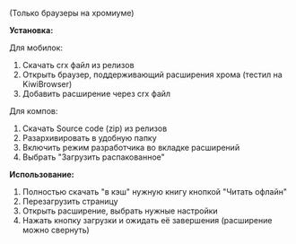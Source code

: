 (Только браузеры на хромиуме)

**Установка:**

Для мобилок:
1. Скачать crx файл из релизов
2. Открыть браузер, поддерживающий расширения хрома (тестил на KiwiBrowser)
3. Добавить расширение через crx файл

Для компов:
1. Скачать Source code (zip) из релизов
2. Разархивировать в удобную папку
3. Включить режим разработчика во вкладке расширений
4. Выбрать "Загрузить распакованное"



**Использование:**

1. Полностью скачать "в кэш" нужную книгу кнопкой "Читать офлайн"
2. Перезагрузить страницу
3. Открыть расширение, выбрать нужные настройки
4. Нажать кнопку загрузки и ожидать её завершения (расширение можно свернуть)
